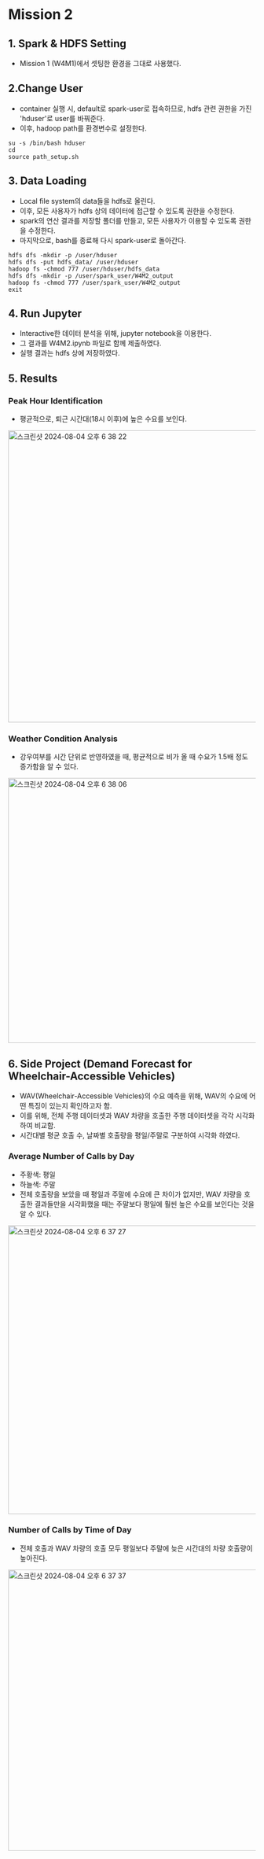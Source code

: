 # Mission 2
## 1. Spark & HDFS Setting
- Mission 1 (W4M1)에서 셋팅한 환경을 그대로 사용했다.

## 2.Change User
- container 실행 시, default로 spark-user로 접속하므로,  hdfs 관련 권한을 가진 'hduser'로 user를 바꿔준다.
- 이후, hadoop path를 환경변수로 설정한다.
```
su -s /bin/bash hduser
cd
source path_setup.sh
```

## 3. Data Loading
- Local file system의 data들을 hdfs로 올린다.
- 이후, 모든 사용자가 hdfs 상의 데이터에 접근할 수 있도록 권한을 수정한다.
- spark의 연산 결과를 저장할 폴더를 만들고, 모든 사용자가 이용할 수 있도록 권한을 수정한다.
- 마지막으로, bash를 종료해 다시 spark-user로 돌아간다.

```
hdfs dfs -mkdir -p /user/hduser
hdfs dfs -put hdfs_data/ /user/hduser
hadoop fs -chmod 777 /user/hduser/hdfs_data
hdfs dfs -mkdir -p /user/spark_user/W4M2_output
hadoop fs -chmod 777 /user/spark_user/W4M2_output
exit
```

## 4. Run Jupyter
- Interactive한 데이터 분석을 위해, jupyter notebook을 이용한다.
- 그 결과를 W4M2.ipynb 파일로 함께 제출하였다.
- 실행 결과는 hdfs 상에 저장하였다.


## 5. Results
### Peak Hour Identification
- 평균적으로, 퇴근 시간대(18시 이후)에 높은 수요를 보인다.

<img width="594" alt="스크린샷 2024-08-04 오후 6 38 22" src="https://github.com/user-attachments/assets/6356356b-f1c3-40eb-9781-1b88b0e28040">

### Weather Condition Analysis
- 강우여부를 시간 단위로 반영하였을 때, 평균적으로 비가 올 때 수요가 1.5배 정도 증가함을 알 수 있다.

<img width="539" alt="스크린샷 2024-08-04 오후 6 38 06" src="https://github.com/user-attachments/assets/d0b3c4e2-9b77-4104-ace5-24687ff103b7">


## 6. Side Project (Demand Forecast for Wheelchair-Accessible Vehicles)
- WAV(Wheelchair-Accessible Vehicles)의 수요 예측을 위해, WAV의 수요에 어떤 특징이 있는지 확인하고자 함.
- 이를 위해, 전체 주행 데이터셋과 WAV 차량을 호출한 주행 데이터셋을 각각 시각화하여 비교함.
- 시간대별 평균 호출 수, 날짜별 호출량을 평일/주말로 구분하여 시각화 하였다.

### Average Number of Calls by Day
- 주황색: 평일
- 하늘색: 주말
- 전체 호출량을 보았을 때 평일과 주말에 수요에 큰 차이가 없지만, WAV 차량을 호출한 결과들만을 시각화했을 때는 주말보다 평일에 훨씬 높은 수요를 보인다는 것을 알 수 있다.
<img width="587" alt="스크린샷 2024-08-04 오후 6 37 27" src="https://github.com/user-attachments/assets/3a267180-2bbb-4def-beba-7522367ca1e6">

### Number of Calls by Time of Day
- 전체 호출과 WAV 차량의 호출 모두 평일보다 주말에 늦은 시간대의 차량 호출량이 높아진다.
<img width="572" alt="스크린샷 2024-08-04 오후 6 37 37" src="https://github.com/user-attachments/assets/dfd93363-4ef8-4653-88f2-62adfb30d73d">